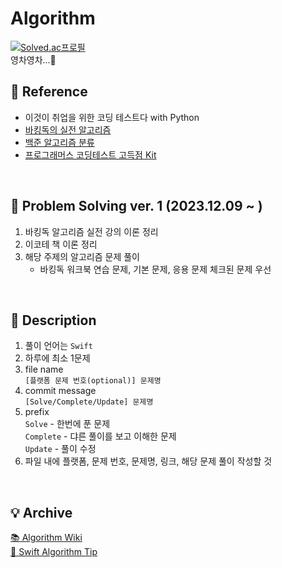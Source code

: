 # Algorithm

[![Solved.ac프로필](http://mazassumnida.wtf/api/mini/generate_badge?boj=swiswi9)](https://solved.ac/swiswi9)
</br> 영차영차...🧗

## 🔗 Reference
- 이것이 취업을 위한 코딩 테스트다 with Python
- [바킹독의 실전 알고리즘](https://github.com/encrypted-def/basic-algo-lecture)
- [백준 알고리즘 분류](https://www.acmicpc.net/problem/tags)
- [프로그래머스 코딩테스트 고득점 Kit](https://school.programmers.co.kr/learn/challenges?tab=algorithm_practice_kit)

</br>

## 📖 Problem Solving ver. 1 (2023.12.09 ~ )
1. 바킹독 알고리즘 실전 강의 이론 정리
2. 이코테 책 이론 정리 
3. 해당 주제의 알고리즘 문제 풀이 
   - 바킹독 워크북 연습 문제, 기본 문제, 응용 문제 체크된 문제 우선
  
</br>

## 📌 Description
1. 풀이 언어는 `Swift`
2. 하루에 최소 1문제
3. file name </br>
     `[플랫폼 문제 번호(optional)] 문제명`
4. commit message </br>
      `[Solve/Complete/Update] 문제명`
5. prefix </br>
   `Solve` - 한번에 푼 문제 </br>
   `Complete` - 댜른 풀이를 보고 이해한 문제 </br>
   `Update` - 풀이 수정 </br>
7. 파일 내에 플랫폼, 문제 번호, 문제명, 링크, 해당 문제 풀이 작성할 것

</br>

## 💡 Archive

[📚 Algorithm Wiki](https://picturesque-egret-903.notion.site/Algorithm-5136a1067c8746398801ad7fb8385404?pvs=4) </br>
[🐳 Swift Algorithm Tip](https://picturesque-egret-903.notion.site/1acb4e5bb438455fa1c4a444f959ebae?v=b6a65908e8754ae185969e7cba7761eb&pvs=4)
